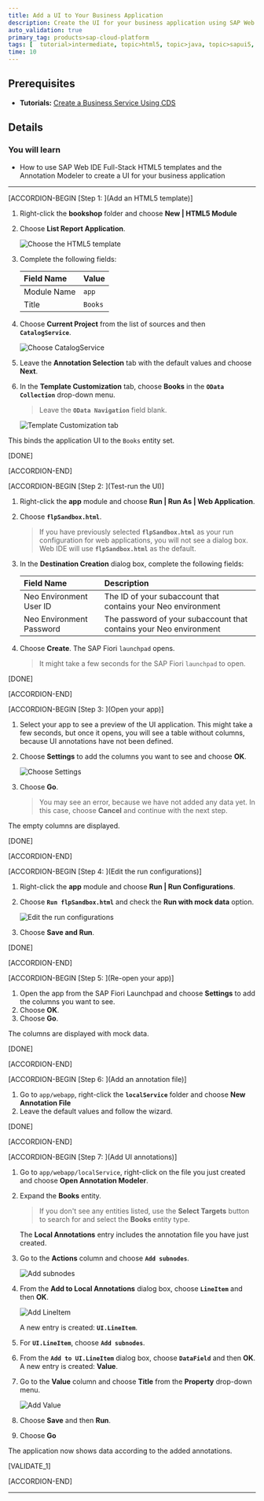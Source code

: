 ```yaml
---
title: Add a UI to Your Business Application
description: Create the UI for your business application using SAP Web IDE Full-Stack and the Annotation Modeler.
auto_validation: true
primary_tag: products>sap-cloud-platform
tags: [  tutorial>intermediate, topic>html5, topic>java, topic>sapui5, products>sap-cloud-platform, products>sap-web-ide ]
time: 10
---
```


## Prerequisites  
 - **Tutorials:** [Create a Business Service Using CDS](https://www.sap.com/developer/tutorials/cp-apm-01-create-business-service.html)

## Details
### You will learn  
  - How to use SAP Web IDE Full-Stack HTML5 templates and the Annotation Modeler to create a UI for your business application

---

[ACCORDION-BEGIN [Step 1: ](Add an HTML5 template)]

1. Right-click the **bookshop** folder and choose **New | HTML5 Module**
2. Choose **List Report Application**.

    ![Choose the HTML5 template](html5-template.png)

3. Complete the following fields:

    |  Field Name     | Value
    |  :------------- | :-------------
    |  Module Name    | `app`
    |  Title          | `Books`

4. Choose **Current Project** from the list of sources and then **`CatalogService`**.

    ![Choose CatalogService](data-connection-tab.png)

5. Leave the **Annotation Selection** tab with the default values and choose **Next**.

6. In the **Template Customization** tab, choose **Books** in the **`OData Collection`** drop-down menu.

    >Leave the **`OData Navigation`** field blank.

    ![Template Customization tab](template-customization-step.png)

This binds the application UI to the `Books` entity set.

[DONE]

[ACCORDION-END]

[ACCORDION-BEGIN [Step 2: ](Test-run the UI)]

1. Right-click the **app** module and choose **Run | Run As | Web Application**.
2. Choose **`flpSandbox.html`**.

    >If you have previously selected **`flpSandbox.html`** as your run configuration for web applications, you will not see a dialog box. Web IDE will use **`flpSandbox.html`** as the default.

3. In the **Destination Creation** dialog box, complete the following fields:

    |  Field Name                  | Description
    |  :-------------------------  | :--------------------------------------------------------------------------
    |  Neo Environment User ID     | The ID of your subaccount that contains your Neo environment
    |  Neo Environment Password    | The password of your subaccount that contains your Neo environment
4. Choose **Create**.
The SAP Fiori `launchpad` opens.

    >It might take a few seconds for the SAP Fiori `launchpad` to open.


[DONE]

[ACCORDION-END]

[ACCORDION-BEGIN [Step 3: ](Open your app)]

1. Select your app to see a preview of the UI application.
This might take a few seconds, but once it opens, you will see a table without columns, because UI annotations have not been defined.
2. Choose **Settings** to add the columns you want to see and choose **OK**.

    ![Choose Settings](settings-books-app.png)

3. Choose **Go**.

    >You may see an error, because we have not added any data yet. In this case, choose **Cancel** and continue with the next step.

The empty columns are displayed.

[DONE]

[ACCORDION-END]

[ACCORDION-BEGIN [Step 4: ](Edit the run configurations)]

1. Right-click the **app** module and choose **Run | Run Configurations**.
2. Choose **`Run flpSandbox.html`** and check the **Run with mock data** option.

    ![Edit the run configurations](run-configurations-for-app.png)

3. Choose **Save and Run**.

[DONE]

[ACCORDION-END]

[ACCORDION-BEGIN [Step 5: ](Re-open your app)]

1. Open the app from the SAP Fiori Launchpad and choose **Settings** to add the columns you want to see.
2. Choose **OK**.
3. Choose **Go**.

The columns are displayed with mock data.

[DONE]

[ACCORDION-END]

[ACCORDION-BEGIN [Step 6: ](Add an annotation file)]

1. Go to `app/webapp`, right-click the **`localService`** folder and choose **New  Annotation File**
2. Leave the default values and follow the wizard.

[DONE]

[ACCORDION-END]

[ACCORDION-BEGIN [Step 7: ](Add UI annotations)]

1. Go to `app/webapp/localService`, right-click on the file you just created and choose **Open Annotation Modeler**.
2. Expand the **Books** entity.

    > If you don't see any entities listed, use the **Select Targets** button to search for and select the **Books** entity type.

    The **Local Annotations** entry includes the annotation file you have just created.
3. Go to the **Actions** column and choose **`Add subnodes`**.

    ![Add subnodes](adding-annotations-1.png)

4. From the **Add to Local Annotations** dialog box, choose **`LineItem`** and then **OK**.

    ![Add LineItem](adding-annotations-2.png)

    A new entry is created: **`UI.LineItem`**.
5. For **`UI.LineItem`**, choose **`Add subnodes`**.
6. From the **`Add to UI.LineItem`** dialog box, choose **`DataField`** and then **OK**.
A new entry is created: **Value**.
7. Go to the **Value** column and choose **Title** from the **Property** drop-down menu.

    ![Add Value](adding-annotations-3.png)

8. Choose **Save** and then **Run**.
9. Choose **Go**

The application now shows data according to the added annotations.

[VALIDATE_1]

[ACCORDION-END]

---
